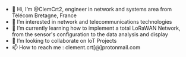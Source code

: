 - 👋 Hi, I’m @ClemCrt2, engineer in network and systems area from Télécom Bretagne, France
- 👀 I’m interested in network and telecommunications technologies
- 🌱 I’m currently learning how to implement a total LoRaWAN Network, from the sensor's configuration to the data analysis and display
- 💞️ I’m looking to collaborate on IoT Projects
- 📫 How to reach me : clement.crt[@]protonmail.com

<!---
ClemCrt2/ClemCrt2 is a ✨ special ✨ repository because its `README.md` (this file) appears on your GitHub profile.
You can click the Preview link to take a look at your changes.
--->
